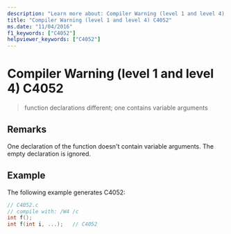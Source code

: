 ```yaml
---
description: "Learn more about: Compiler Warning (level 1 and level 4) C4052"
title: "Compiler Warning (level 1 and level 4) C4052"
ms.date: "11/04/2016"
f1_keywords: ["C4052"]
helpviewer_keywords: ["C4052"]
---
```

# Compiler Warning (level 1 and level 4) C4052

> function declarations different; one contains variable arguments

## Remarks

One declaration of the function doesn't contain variable arguments. The empty declaration is ignored.

## Example

The following example generates C4052:

```c
// C4052.c
// compile with: /W4 /c
int f();
int f(int i, ...);   // C4052
```
